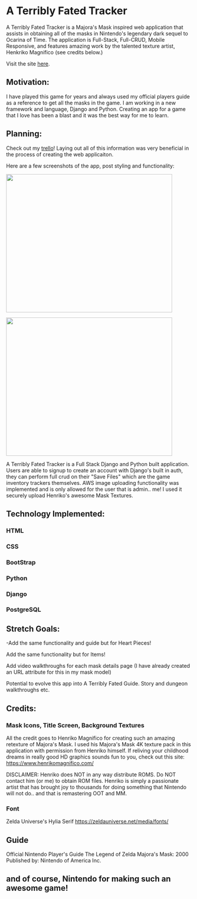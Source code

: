 # A Terribly Fated Tracker

A Terribly Fated Tracker is a Majora's Mask inspired web application that assists in obtaining all of the masks in Nintendo's legendary dark sequel to Ocarina of Time. The application is Full-Stack, Full-CRUD, Mobile Responsive, and features amazing work by the talented texture artist, Henkriko Magnifico (see credits below.)

Visit the site [here](https://a-terribly-fated-tracker.herokuapp.com/).

## Motivation: 
I have played this game for years and always used my official players guide as a reference to get all the masks in the game. I am working in a new framework and language, Django and Python. Creating an app for a game that I love has been a blast and it was the best way for me to learn.

## Planning:

Check out my [trello](https://trello.com/b/xCPtrTCm/a-terribly-fated-tracker)! Laying out all of this information was very beneficial in the process of creating the web applicaiton.


Here are a few screenshots of the app, post styling and functionality:
<p></p>
<img src="https://i.imgur.com/W7gOzBO.png" width="450" height="375"> 
<p></p>
<img src="https://i.imgur.com/q51zaR4.png" width="450" height="375"> 

A Terribly Fated Tracker is a Full Stack Django and Python built application. Users are able to signup to create an account with Django's built in auth, they can perform full crud on their "Save Files" which are the game inventory trackers themselves. AWS image uploading functionality was implemented and is only allowed for the user that is admin.. me! I used it securely upload Henriko's awesome Mask Textures.

## Technology Implemented:

### HTML
<p></p>

### CSS
<p></p>

### BootStrap
<p></p>

### Python
<p></p>

### Django
<p></p>

### PostgreSQL
<p></p>

## Stretch Goals:
-Add the same functionality and guide but for Heart Pieces!
<p></p>
Add the same functionality but for Items!
<p></p>
Add video walkthroughs for each mask details page (I have already created an URL attribute for this in my mask model)
<p></p>
Potential to evolve this app into A Terribly Fated Guide. Story and dungeon walkthroughs etc.
<p></p>

## Credits:

### Mask Icons, Title Screen, Background Textures
All the credit goes to Henriko Magnifico for creating such an amazing retexture of Majora's Mask. I used his Majora's Mask 4K texture pack in this application with permission from Henriko himself. If reliving your childhood dreams in really good HD graphics sounds fun to you, check out this site:
https://www.henrikomagnifico.com/

DISCLAIMER: Henriko does NOT in any way distribute ROMS. Do NOT contact him (or me) to obtain ROM files. Henriko is simply a passionate artist that has brought joy to thousands for doing something that Nintendo will not do.. and that is remastering OOT and MM. 

### Font

Zelda Universe's Hylia Serif
https://zeldauniverse.net/media/fonts/

## Guide

Official Nintendo Player's Guide
The Legend of Zelda Majora's Mask: 2000
Published by: Nintendo of America Inc.

## and of course, Nintendo for making such an awesome game!





